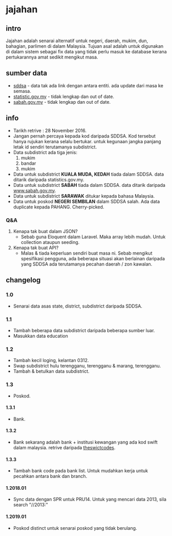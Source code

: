 # jajahan

## intro
Jajahan adalah senarai alternatif untuk negeri, daerah, mukim, dun, bahagian, parlimen di dalam Malaysia. Tujuan asal adalah untuk digunakan di dalam sistem sebagai fix data yang tidak perlu masuk ke database kerana pertukarannya amat sedikit mengikut masa.

## sumber data
- [sddsa](http://sddsa.mampu.gov.my) - data tak ada link dengan antara entiti. ada update dari masa ke semasa.
- [statistic.gov,my](http://statistics.gov.my) - tidak lengkap dan out of date.
- [sabah.gov.my](http://www.sabah.gov.my) - tidak lengkap dan out of date.

## info
- Tarikh retrive : 28 November 2016.
- Jangan pernah percaya kepada kod daripada SDDSA. Kod tersebut hanya rujukan kerana selalu bertukar. untuk kegunaan jangka panjang letak id sendiri terutamanya subdistrict.
- Data subdistrict ada tiga jenis:
   1. mukim
   2. bandar
   3. mukim
- Data untuk subdistrict **KUALA MUDA, KEDAH** tiada dalam SDDSA. data ditarik daripada statistics.gov.my.
- Data untuk subdistrict **SABAH** tiada dalam SDDSA. data ditarik daripada www.sabah.gov.my.
- Data untuk subdistrict **SARAWAK** ditukar kepada bahasa Malaysia.
- Data untuk poskod **NEGERI SEMBILAN** dalam SDDSA salah. Ada data duplicate kepada PAHANG. Cherry-picked.

### Q&A
1. Kenapa tak buat dalam JSON?
    - Sebab guna Eloquent dalam Laravel. Maka array lebih mudah. Untuk collection ataupun seeding.
2. Kenapa tak buat API?
    - Malas & tiada keperluan sendiri buat masa ni. Sebab mengikut spesifikasi pengguna, ada beberapa situasi akan berlainan daripada yang SDDSA ada terutamanya pecahan daerah / zon kawalan.

## changelog

### 1.0
- Senarai data asas state, district, subdistrict daripada SDDSA.

### 1.1
- Tambah beberapa data subdistrict daripada beberapa sumber luar.
- Masukkan data education

### 1.2
- Tambah kecil loging, kelantan 0312.
- Swap subdistrict hulu terengganu, terengganu & marang, terengganu.
- Tambah & betulkan data subdistrict. 

### 1.3
- Poskod.

#### 1.3.1
- Bank.

#### 1.3.2
- Bank sekarang adalah bank + institusi kewangan yang ada kod swift dalam malaysia. retrive daripada [theswictcodes](https://www.theswiftcodes.com/malaysia).

#### 1.3.3
- Tambah bank code pada bank list. Untuk mudahkan kerja untuk pecahkan antara bank dan branch.

#### 1.2018.01
- Sync data dengan SPR untuk PRU14. Untuk yang mencari data 2013, sila search "//2013:"

#### 1.2019.01
- Poskod distinct untuk senarai poskod yang tidak berulang.
